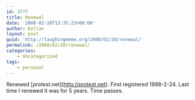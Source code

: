 ```yaml
---
id: 3777
title: Renewal
date: '2008-02-20T13:35:23+00:00'
author: Kellan
layout: post
guid: 'http://laughingmeme.org/2008/02/20/renewal/'
permalink: /2008/02/20/renewal/
categories:
    - Uncategorized
tags:
    - personal
---
```


Renewed \[protest.net\](http://protest.net). First registered 1998-2-24. Last time I renewed it was for 5 years. Time passes.